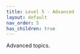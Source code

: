 ```yaml
---
title: Level 5 - Advanced
layout: default
nav_order: 5
has_children: true
---
```


Advanced topics.

